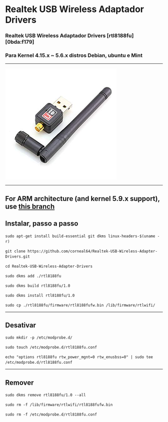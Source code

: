 # Realtek USB Wireless Adaptador Drivers

### Realtek USB Wireless Adaptador Drivers [rtl8188fu] [0bda:f179]

### Para Kernel 4.15.x ~ 5.6.x distros Debian, ubuntu e Mint

------------------

![Alt text](/realtek-usb-wireless-adapter.jpg?raw=true "Realtek USB Wireless Adapter")

------------------
For ARM architecture (and kernel 5.9.x support), use [this branch](https://github.com/corneal64/Realtek-USB-Wireless-Adapter-Drivers/tree/ARM-driver)
------------------



## Instalar, passo a passo

`sudo apt-get install build-essential git dkms linux-headers-$(uname -r)`

`git clone https://github.com/corneal64/Realtek-USB-Wireless-Adapter-Drivers.git`

`cd Realtek-USB-Wireless-Adapter-Drivers`

`sudo dkms add ./rtl8188fu`

`sudo dkms build rtl8188fu/1.0`

`sudo dkms install rtl8188fu/1.0`

`sudo cp ./rtl8188fu/firmware/rtl8188fufw.bin /lib/firmware/rtlwifi/`

------------------

## Desativar

`sudo mkdir -p /etc/modprobe.d/`

`sudo touch /etc/modprobe.d/rtl8188fu.conf`

`echo "options rtl8188fu rtw_power_mgnt=0 rtw_enusbss=0" | sudo tee /etc/modprobe.d/rtl8188fu.conf`

------------------

## Remover

`sudo dkms remove rtl8188fu/1.0 --all`

`sudo rm -f /lib/firmware/rtlwifi/rtl8188fufw.bin`

`sudo rm -f /etc/modprobe.d/rtl8188fu.conf`

